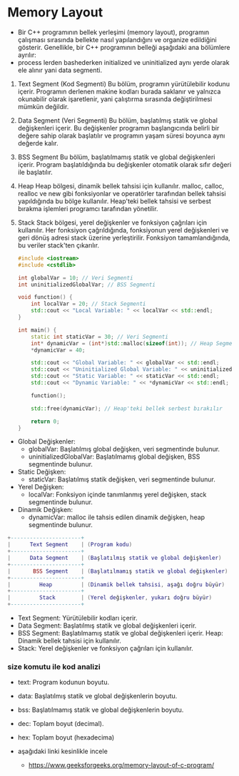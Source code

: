 # Memory Layout
- Bir C++ programının bellek yerleşimi (memory layout), programın çalışması sırasında bellekte nasıl yapılandığını ve organize edildiğini gösterir. Genellikle, bir C++ programının belleği aşağıdaki ana bölümlere ayrılır: 
- process lerden bashederken initialized ve uninitialized aynı yerde olarak ele alınır yani data segmenti.

1. Text Segment (Kod Segmenti)
Bu bölüm, programın yürütülebilir kodunu içerir. Programın derlenen makine kodları burada saklanır ve yalnızca okunabilir olarak işaretlenir, yani çalıştırma sırasında değiştirilmesi mümkün değildir.

2. Data Segment (Veri Segmenti)
Bu bölüm, başlatılmış statik ve global değişkenleri içerir. Bu değişkenler programın başlangıcında belirli bir değere sahip olarak başlatılır ve programın yaşam süresi boyunca aynı değerde kalır.

3. BSS Segment
Bu bölüm, başlatılmamış statik ve global değişkenleri içerir. Program başlatıldığında bu değişkenler otomatik olarak sıfır değeri ile başlatılır.

4. Heap
Heap bölgesi, dinamik bellek tahsisi için kullanılır. malloc, calloc, realloc ve new gibi fonksiyonlar ve operatörler tarafından bellek tahsisi yapıldığında bu bölge kullanılır. Heap'teki bellek tahsisi ve serbest bırakma işlemleri programcı tarafından yönetilir.

5. Stack
Stack bölgesi, yerel değişkenler ve fonksiyon çağrıları için kullanılır. Her fonksiyon çağrıldığında, fonksiyonun yerel değişkenleri ve geri dönüş adresi stack üzerine yerleştirilir. Fonksiyon tamamlandığında, bu veriler stack'ten çıkarılır.

    ```cpp
    #include <iostream>
    #include <cstdlib>

    int globalVar = 10; // Veri Segmenti
    int uninitializedGlobalVar; // BSS Segmenti

    void function() {
        int localVar = 20; // Stack Segmenti
        std::cout << "Local Variable: " << localVar << std::endl;
    }

    int main() {
        static int staticVar = 30; // Veri Segmenti
        int* dynamicVar = (int*)std::malloc(sizeof(int)); // Heap Segmenti
        *dynamicVar = 40;

        std::cout << "Global Variable: " << globalVar << std::endl;
        std::cout << "Uninitialized Global Variable: " << uninitializedGlobalVar << std::endl;
        std::cout << "Static Variable: " << staticVar << std::endl;
        std::cout << "Dynamic Variable: " << *dynamicVar << std::endl;

        function();

        std::free(dynamicVar); // Heap'teki bellek serbest bırakılır

        return 0;
    }
    ```
- Global Değişkenler:
    - globalVar: Başlatılmış global değişken, veri segmentinde bulunur.
    - uninitializedGlobalVar: Başlatılmamış global değişken, BSS segmentinde bulunur.
- Static Değişken:
    - staticVar: Başlatılmış statik değişken, veri segmentinde bulunur.
- Yerel Değişken:
    - localVar: Fonksiyon içinde tanımlanmış yerel değişken, stack segmentinde bulunur.
- Dinamik Değişken:
    - dynamicVar: malloc ile tahsis edilen dinamik değişken, heap segmentinde bulunur.
    
```lua
+----------------------+
|      Text Segment    | (Program kodu)
+----------------------+
|      Data Segment    | (Başlatılmış statik ve global değişkenler)
+----------------------+
|       BSS Segment    | (Başlatılmamış statik ve global değişkenler)
+----------------------+
|         Heap         | (Dinamik bellek tahsisi, aşağı doğru büyür)
+----------------------+
|         Stack        | (Yerel değişkenler, yukarı doğru büyür)
+----------------------+
```
- Text Segment: Yürütülebilir kodları içerir.
- Data Segment: Başlatılmış statik ve global değişkenleri içerir.
- BSS Segment: Başlatılmamış statik ve global değişkenleri içerir.
Heap: Dinamik bellek tahsisi için kullanılır.
- Stack: Yerel değişkenler ve fonksiyon çağrıları için kullanılır.

### size komutu ile kod analizi
- text: Program kodunun boyutu.
- data: Başlatılmış statik ve global değişkenlerin boyutu.
- bss: Başlatılmamış statik ve global değişkenlerin boyutu.
- dec: Toplam boyut (decimal).
- hex: Toplam boyut (hexadecima)

- aşağıdaki linki kesinlikle incele
    - https://www.geeksforgeeks.org/memory-layout-of-c-program/